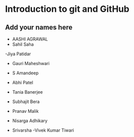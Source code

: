 # Introduction to git and GitHub
## Add your names here
- AASHI AGRAWAL
- Sahil Saha


-Jiya Patidar

- Gauri Maheshwari
- S Amandeep
- Abhi Patel
- Tania Banerjee
- Subhajit Bera

- Pranav Malik

- Nisarga Adhikary
- Srivarsha
-Vivek Kumar Tiwari

